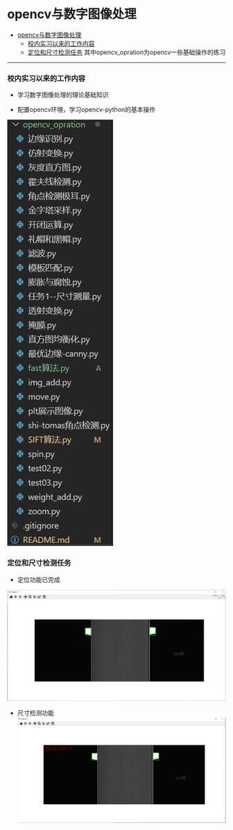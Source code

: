 # opencv与数字图像处理
- [opencv与数字图像处理](#opencv与数字图像处理)
    - [校内实习以来的工作内容](#校内实习以来的工作内容)
    - [定位和尺寸检测任务](#定位和尺寸检测任务)
其中opencv_opration为opencv一些基础操作的练习

---

### 校内实习以来的工作内容

- 学习数字图像处理的理论基础知识

- 配置opencv环境，学习opencv-python的基本操作

![image-20221008194300829](./assets/image-20221008194300829.png)

### 定位和尺寸检测任务

- 定位功能已完成

![image-20221008164706962](./assets/image-20221008164706962.png)

- 尺寸检测功能![image-20221008204508925](./assets/image-20221008204508925.png)
